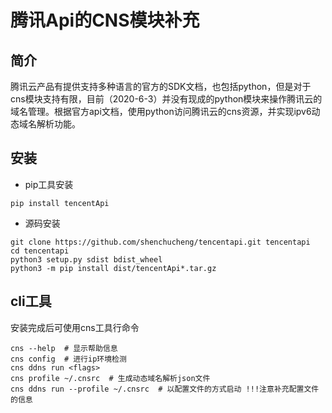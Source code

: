 # **腾讯Api的CNS模块补充**
## **简介**
腾讯云产品有提供支持多种语言的官方的SDK文档，也包括python，但是对于cns模块支持有限，目前（2020-6-3）并没有现成的python模块来操作腾讯云的域名管理。根据官方api文档，使用python访问腾讯云的cns资源，并实现ipv6动态域名解析功能。
## **安装**
- pip工具安装
```
pip install tencentApi        
```                                              
- 源码安装
``` 
git clone https://github.com/shenchucheng/tencentapi.git tencentapi
cd tencentapi
python3 setup.py sdist bdist_wheel
python3 -m pip install dist/tencentApi*.tar.gz 
```

## **cli工具**
安装完成后可使用cns工具行命令
```
cns --help  # 显示帮助信息
cns config  # 进行ip环境检测
cns ddns run <flags>  
cns profile ~/.cnsrc  # 生成动态域名解析json文件
cns ddns run --profile ~/.cnsrc  # 以配置文件的方式启动 !!!注意补充配置文件的信息
```
